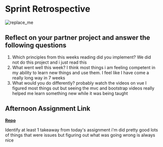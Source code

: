# Sprint Retrospective

![replace_me](https://codeworks.blob.core.windows.net/public/assets/img/illustrations/placeholder.svg)

## Reflect on your partner project and answer the following questions

1. Which principles from this weeks reading did you implement?
We did not do this project and i just read this
2. What went well this week?
I think most things i am feeling competent in my ability to learn new things and use them. I feel like I have come a really long way in 7 weeks
3. What would you do differently?
probably watch the videos on vue I figured most things out but seeing the mvc and bootstrap videos really helped me learn something new while it was being taught
## Afternoon Assignment Link

**[Repo](https://github.com/LiamSmith1992/<ASSIGNMENT_REPO>)**

Identify at least 1 takeaway from today's assignment
i'm did pretty good lots of things that were issues but figuring out what was going wrong is always nice